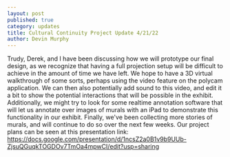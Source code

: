 ```yaml
---
layout: post
published: true
category: updates
title: Cultural Continuity Project Update 4/21/22
author: Devin Murphy
---
```

Trudy, Derek, and I have been discussing how we will prototype our final design, as we recognize that having a full projection setup will be difficult to achieve in the amount of time we have left. We hope to have a 3D virtual walkthrough of some sorts, perhaps using the video feature on the polycam application. We can then also potentially add sound to this video, and edit it a bit to show the potential interactions that will be possible in the exhibit. Additionally, we might try to look for some realtime annotation software that will let us annotate over images of murals with an iPad to demonstrate this functionality in our exhibit. Finally, we've been collecting more stories of murals, and will continue to do so over the next few weeks. Our project plans can be seen at this presentation link: https://docs.google.com/presentation/d/1ncsZ2a0B1v9b9UUb-ZjsuQGuqkTOGDOv7TmOa4mpwCI/edit?usp=sharing
